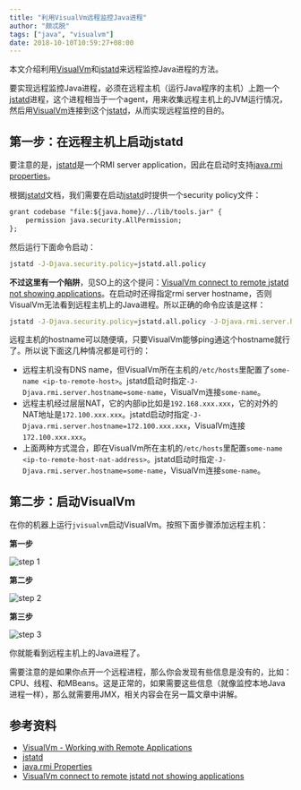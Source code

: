 ```yaml
---
title: "利用VisualVm远程监控Java进程"
author: "颇忒脱"
tags: ["java", "visualvm"]
date: 2018-10-10T10:59:27+08:00
---
```


本文介绍利用[VisualVm][VisualVm]和[jstatd][doc-jstatd]来远程监控Java进程的方法。

<!--more-->

要实现远程监控Java进程，必须在远程主机（运行Java程序的主机）上跑一个[jstatd][doc-jstatd]进程，这个进程相当于一个agent，用来收集远程主机上的JVM运行情况，然后用[VisualVm][VisualVm]连接到这个[jstatd][doc-jstatd]，从而实现远程监控的目的。

## 第一步：在远程主机上启动jstatd

要注意的是，[jstatd][doc-jstatd]是一个RMI server application，因此在启动时支持[java.rmi properties][doc-java.rmi-properties]。

根据[jstatd][doc-jstatd]文档，我们需要在启动[jstatd][doc-jstatd]时提供一个security policy文件：

```txt
grant codebase "file:${java.home}/../lib/tools.jar" {   
    permission java.security.AllPermission;
};
```

然后运行下面命令启动：

```bash
jstatd -J-Djava.security.policy=jstatd.all.policy
```

**不过这里有一个陷阱**，见SO上的这个提问：[VisualVm connect to remote jstatd not showing applications][so-answer]。在启动时还得指定rmi server hostname，否则VisualVm无法看到远程主机上的Java进程。所以正确的命令应该是这样：

```bash
jstatd -J-Djava.security.policy=jstatd.all.policy -J-Djava.rmi.server.hostname=<host or ip>
```

远程主机的hostname可以随便填，只要VisualVm能够ping通这个hostname就行了。所以说下面这几种情况都是可行的：

* 远程主机没有DNS name，但VisualVm所在主机的`/etc/hosts`里配置了`some-name <ip-to-remote-host>`。jstatd启动时指定`-J-Djava.rmi.server.hostname=some-name`，VisualVm连接`some-name`。
* 远程主机经过层层NAT，它的内部ip比如是`192.168.xxx.xxx`，它的对外的NAT地址是`172.100.xxx.xxx`。jstatd启动时指定`-J-Djava.rmi.server.hostname=172.100.xxx.xxx`，VisualVm连接`172.100.xxx.xxx`。
* 上面两种方式混合，即在VisualVm所在主机的`/etc/hosts`里配置`some-name <ip-to-remote-host-nat-address>`。jstatd启动时指定`-J-Djava.rmi.server.hostname=some-name`，VisualVm连接`some-name`。

## 第二步：启动VisualVm

在你的机器上运行`jvisualvm`启动VisualVm。按照下面步骤添加远程主机：

**第一步**

![step 1](jvisualvm-01.png)

**第二步**

![step 2](jvisualvm-02.png)

**第三步**

![step 3](jvisualvm-03.png)

你就能看到远程主机上的Java进程了。

需要注意的是如果你点开一个远程进程，那么你会发现有些信息是没有的，比如：CPU、线程、和MBeans。这是正常的，如果需要这些信息（就像监控本地Java进程一样），那么就需要用JMX，相关内容会在另一篇文章中讲解。

## 参考资料

* [VisualVm - Working with Remote Applications][doc-VisualVm-remote]
* [jstatd][doc-jstatd]
* [java.rmi Properties][doc-java.rmi-properties]
* [VisualVm connect to remote jstatd not showing applications][so-answer]

[VisualVm]: https://visualvm.github.io/
[doc-VisualVm-remote]: https://htmlpreview.github.io/?https://raw.githubusercontent.com/visualvm/visualvm.java.net.backup/master/www/applications_remote.html
[so-answer]: https://stackoverflow.com/a/33219226/1287790
[doc-jstatd]: https://docs.oracle.com/javase/8/docs/technotes/tools/unix/jstatd.html
[doc-java.rmi-properties]: https://docs.oracle.com/javase/8/docs/technotes/guides/rmi/javarmiproperties.html
